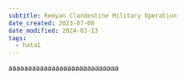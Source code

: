 ```yaml
---
subtitle: Remyan Clandestine Military Operation
date_created: 2023-07-08
date_modified: 2024-03-13
tags:
  - hata1
---
```


aaaaaaaaaaaaaaaaaaaaaaaaaaaa